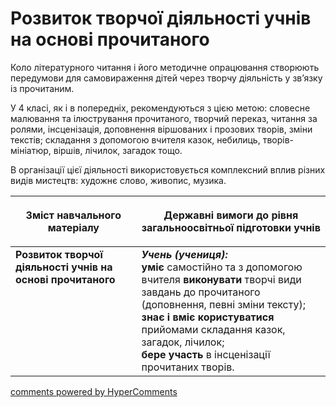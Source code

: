 <div id="hypercomments_widget" class="js-hypercomments-widget invisible"></div>

# Розвиток творчої діяльності учнів на основі прочитаного

Коло літературного читання і його методичне опрацювання створюють передумови для самовираження дітей через творчу діяльність у зв’язку із прочитаним.

У 4 класі, як і в попередніх, рекомендуються з цією метою: словесне малювання та ілюстрування прочитаного, творчий переказ, читання за ролями, інсценізація, доповнення віршованих і прозових творів, зміни текстів; складання з допомогою вчителя казок, небилиць, творів-мініатюр, віршів, лічилок, загадок тощо.

В організації цієї діяльності використовується комплексний вплив різних видів мистецтв: художнє слово, живопис, музика.

<table>
<thead>
  <tr>
    <th width="40%" align="center"><p>Зміст навчального матеріалу</p></td>
    <th width="60%" align="center"><p>Державні вимоги до рівня загальноосвітньої підготовки учнів</p></td>
  </tr>
</thead>
<tbody>
  <tr>
    <td width="40%" style="vertical-align:top !important;">
<b>Розвиток творчої діяльності учнів на основі прочитаного</b></td>
    <td width="60%" style="vertical-align:top !important;">
<i><b>Учень (учениця):</b></i><br>
<b>уміє</b> самостійно та з допомогою вчителя <b>виконувати</b> творчі види завдань до прочитаного (доповнення, певні зміни тексту);<br>
<b>знає і вміє користуватися</b> прийомами складання казок, загадок, лічилок;<br>
<b>бере участь</b> в інсценізації прочитаних творів.<br></td>
  </tr>
</tbody>
</table>

<div class="js-hypercomments-container">
<a href="http://hypercomments.com" class="hc-link" title="comments widget">comments powered by HyperComments</a>
</div>